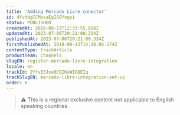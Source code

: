 ```yaml
---
title: 'Adding Mercado Livre conector'
id: 4YvYdgICMosaEgISOYogsi
status: PUBLISHED
createdAt: 2018-08-13T12:33:55.818Z
updatedAt: 2023-07-06T20:21:00.334Z
publishedAt: 2023-07-06T20:21:00.334Z
firstPublishedAt: 2018-08-13T14:28:06.574Z
contentType: trackArticle
productTeam: Channels
slugEN: register-mercado-livre-integration
locale: en
trackId: 2YfvI3Jxe0CGIKoWIGQEIq
trackSlugEN: mercado-libre-integration-set-up
order: 6
---
```


> ⚠️ This is a regional exclusive content not applicable to English speaking countries.
